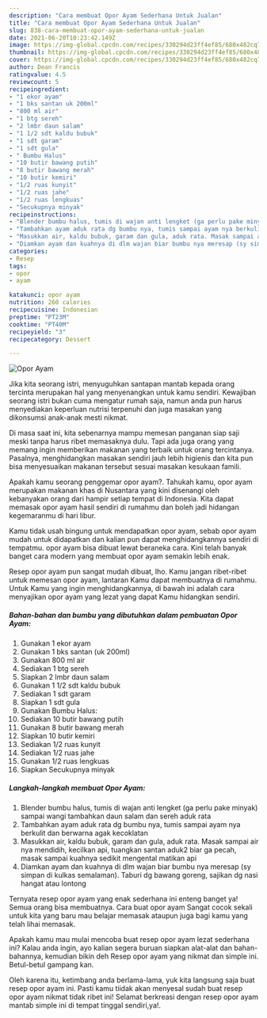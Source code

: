 ```yaml
---
description: "Cara membuat Opor Ayam Sederhana Untuk Jualan"
title: "Cara membuat Opor Ayam Sederhana Untuk Jualan"
slug: 838-cara-membuat-opor-ayam-sederhana-untuk-jualan
date: 2021-06-20T10:23:42.149Z
image: https://img-global.cpcdn.com/recipes/330294d23ff4ef85/680x482cq70/opor-ayam-foto-resep-utama.jpg
thumbnail: https://img-global.cpcdn.com/recipes/330294d23ff4ef85/680x482cq70/opor-ayam-foto-resep-utama.jpg
cover: https://img-global.cpcdn.com/recipes/330294d23ff4ef85/680x482cq70/opor-ayam-foto-resep-utama.jpg
author: Dean Francis
ratingvalue: 4.5
reviewcount: 5
recipeingredient:
- "1 ekor ayam"
- "1 bks santan uk 200ml"
- "800 ml air"
- "1 btg sereh"
- "2 lmbr daun salam"
- "1 1/2 sdt kaldu bubuk"
- "1 sdt garam"
- "1 sdt gula"
- " Bumbu Halus"
- "10 butir bawang putih"
- "8 butir bawang merah"
- "10 butir kemiri"
- "1/2 ruas kunyit"
- "1/2 ruas jahe"
- "1/2 ruas lengkuas"
- "Secukupnya minyak"
recipeinstructions:
- "Blender bumbu halus, tumis di wajan anti lengket (ga perlu pake minyak) sampai wangi tambahkan daun salam dan sereh aduk rata"
- "Tambahkan ayam aduk rata dg bumbu nya, tumis sampai ayam nya berkulit dan berwarna agak kecoklatan"
- "Masukkan air, kaldu bubuk, garam dan gula, aduk rata. Masak sampai air nya mendidih, kecilkan api, tuangkan santan aduk2 biar ga pecah, masak sampai kuahnya sedikit mengental matikan api"
- "Diamkan ayam dan kuahnya di dlm wajan biar bumbu nya meresap (sy simpan di kulkas semalaman). Taburi dg bawang goreng, sajikan dg nasi hangat atau lontong"
categories:
- Resep
tags:
- opor
- ayam

katakunci: opor ayam 
nutrition: 260 calories
recipecuisine: Indonesian
preptime: "PT23M"
cooktime: "PT40M"
recipeyield: "3"
recipecategory: Dessert

---
```



![Opor Ayam](https://img-global.cpcdn.com/recipes/330294d23ff4ef85/680x482cq70/opor-ayam-foto-resep-utama.jpg)

Jika kita seorang istri, menyuguhkan santapan mantab kepada orang tercinta merupakan hal yang menyenangkan untuk kamu sendiri. Kewajiban seorang istri bukan cuma mengatur rumah saja, namun anda pun harus menyediakan keperluan nutrisi terpenuhi dan juga masakan yang dikonsumsi anak-anak mesti nikmat.

Di masa  saat ini, kita sebenarnya mampu memesan panganan siap saji meski tanpa harus ribet memasaknya dulu. Tapi ada juga orang yang memang ingin memberikan makanan yang terbaik untuk orang tercintanya. Pasalnya, menghidangkan masakan sendiri jauh lebih higienis dan kita pun bisa menyesuaikan makanan tersebut sesuai masakan kesukaan famili. 



Apakah kamu seorang penggemar opor ayam?. Tahukah kamu, opor ayam merupakan makanan khas di Nusantara yang kini disenangi oleh kebanyakan orang dari hampir setiap tempat di Indonesia. Kita dapat memasak opor ayam hasil sendiri di rumahmu dan boleh jadi hidangan kegemaranmu di hari libur.

Kamu tidak usah bingung untuk mendapatkan opor ayam, sebab opor ayam mudah untuk didapatkan dan kalian pun dapat menghidangkannya sendiri di tempatmu. opor ayam bisa dibuat lewat beraneka cara. Kini telah banyak banget cara modern yang membuat opor ayam semakin lebih enak.

Resep opor ayam pun sangat mudah dibuat, lho. Kamu jangan ribet-ribet untuk memesan opor ayam, lantaran Kamu dapat membuatnya di rumahmu. Untuk Kamu yang ingin menghidangkannya, di bawah ini adalah cara menyajikan opor ayam yang lezat yang dapat Kamu hidangkan sendiri.

<!--inarticleads1-->

##### Bahan-bahan dan bumbu yang dibutuhkan dalam pembuatan Opor Ayam:

1. Gunakan 1 ekor ayam
1. Gunakan 1 bks santan (uk 200ml)
1. Gunakan 800 ml air
1. Sediakan 1 btg sereh
1. Siapkan 2 lmbr daun salam
1. Gunakan 1 1/2 sdt kaldu bubuk
1. Sediakan 1 sdt garam
1. Siapkan 1 sdt gula
1. Gunakan  Bumbu Halus:
1. Sediakan 10 butir bawang putih
1. Gunakan 8 butir bawang merah
1. Siapkan 10 butir kemiri
1. Sediakan 1/2 ruas kunyit
1. Sediakan 1/2 ruas jahe
1. Gunakan 1/2 ruas lengkuas
1. Siapkan Secukupnya minyak




<!--inarticleads2-->

##### Langkah-langkah membuat Opor Ayam:

1. Blender bumbu halus, tumis di wajan anti lengket (ga perlu pake minyak) sampai wangi tambahkan daun salam dan sereh aduk rata
1. Tambahkan ayam aduk rata dg bumbu nya, tumis sampai ayam nya berkulit dan berwarna agak kecoklatan
1. Masukkan air, kaldu bubuk, garam dan gula, aduk rata. Masak sampai air nya mendidih, kecilkan api, tuangkan santan aduk2 biar ga pecah, masak sampai kuahnya sedikit mengental matikan api
1. Diamkan ayam dan kuahnya di dlm wajan biar bumbu nya meresap (sy simpan di kulkas semalaman). Taburi dg bawang goreng, sajikan dg nasi hangat atau lontong




Ternyata resep opor ayam yang enak sederhana ini enteng banget ya! Semua orang bisa membuatnya. Cara buat opor ayam Sangat cocok sekali untuk kita yang baru mau belajar memasak ataupun juga bagi kamu yang telah lihai memasak.

Apakah kamu mau mulai mencoba buat resep opor ayam lezat sederhana ini? Kalau anda ingin, ayo kalian segera buruan siapkan alat-alat dan bahan-bahannya, kemudian bikin deh Resep opor ayam yang nikmat dan simple ini. Betul-betul gampang kan. 

Oleh karena itu, ketimbang anda berlama-lama, yuk kita langsung saja buat resep opor ayam ini. Pasti kamu tiidak akan menyesal sudah buat resep opor ayam nikmat tidak ribet ini! Selamat berkreasi dengan resep opor ayam mantab simple ini di tempat tinggal sendiri,ya!.

